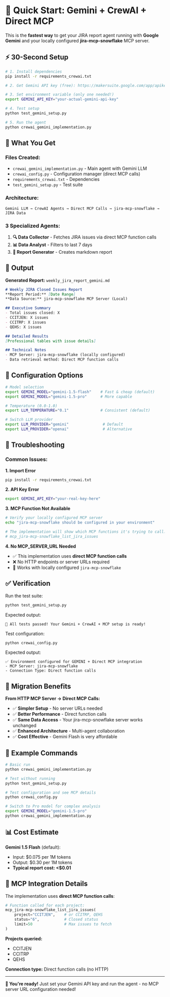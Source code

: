 # 🚀 Quick Start: Gemini + CrewAI + Direct MCP

This is the **fastest way** to get your JIRA report agent running with **Google Gemini** and your locally configured **jira-mcp-snowflake** MCP server.

## ⚡ 30-Second Setup

```bash
# 1. Install dependencies
pip install -r requirements_crewai.txt

# 2. Get Gemini API key (free): https://makersuite.google.com/app/apikey

# 3. Set environment variable (only one needed!)
export GEMINI_API_KEY="your-actual-gemini-api-key"

# 4. Test setup
python test_gemini_setup.py

# 5. Run the agent
python crewai_gemini_implementation.py
```

## 📁 What You Get

### **Files Created:**
- `crewai_gemini_implementation.py` - Main agent with Gemini LLM
- `crewai_config.py` - Configuration manager (direct MCP calls)
- `requirements_crewai.txt` - Dependencies
- `test_gemini_setup.py` - Test suite

### **Architecture:**
```
Gemini LLM → CrewAI Agents → Direct MCP Calls → jira-mcp-snowflake → JIRA Data
```

### **3 Specialized Agents:**
1. **🔍 Data Collector** - Fetches JIRA issues via direct MCP function calls
2. **📊 Data Analyst** - Filters to last 7 days
3. **📝 Report Generator** - Creates markdown report

## 🎯 Output

**Generated Report:** `weekly_jira_report_gemini.md`

```markdown
# Weekly JIRA Closed Issues Report
**Report Period:** [Date Range]
**Data Source:** jira-mcp-snowflake MCP Server (Local)

## Executive Summary
- Total issues closed: X
- CCITJEN: X issues
- CCITRP: X issues  
- QEHS: X issues

## Detailed Results
[Professional tables with issue details]

## Technical Notes
- MCP Server: jira-mcp-snowflake (locally configured)
- Data retrieval method: Direct MCP function calls
```

## 🔧 Configuration Options

```bash
# Model selection
export GEMINI_MODEL="gemini-1.5-flash"    # Fast & cheap (default)
export GEMINI_MODEL="gemini-1.5-pro"      # More capable

# Temperature (0.0-1.0)
export LLM_TEMPERATURE="0.1"              # Consistent (default)

# Switch LLM provider
export LLM_PROVIDER="gemini"               # Default
export LLM_PROVIDER="openai"               # Alternative
```

## 🚨 Troubleshooting

### Common Issues:

**1. Import Error**
```bash
pip install -r requirements_crewai.txt
```

**2. API Key Error**
```bash
export GEMINI_API_KEY="your-real-key-here"
```

**3. MCP Function Not Available**
```bash
# Verify your locally configured MCP server
echo "jira-mcp-snowflake should be configured in your environment"

# The implementation will show which MCP functions it's trying to call:
# mcp_jira-mcp-snowflake_list_jira_issues
```

**4. No MCP_SERVER_URL Needed**
- ✅ This implementation uses **direct MCP function calls**
- ❌ No HTTP endpoints or server URLs required
- 🔗 Works with locally configured `jira-mcp-snowflake`

## ✅ Verification

Run the test suite:
```bash
python test_gemini_setup.py
```

Expected output:
```
🎉 All tests passed! Your Gemini + CrewAI + MCP setup is ready!
```

Test configuration:
```bash
python crewai_config.py
```

Expected output:
```
✅ Environment configured for GEMINI + Direct MCP integration
- MCP Server: jira-mcp-snowflake  
- Connection Type: Direct function calls
```

## 🔄 Migration Benefits

**From HTTP MCP Server → Direct MCP Calls:**
- ✅ **Simpler Setup** - No server URLs needed
- ✅ **Better Performance** - Direct function calls
- ✅ **Same Data Access** - Your jira-mcp-snowflake server works unchanged
- ✅ **Enhanced Architecture** - Multi-agent collaboration  
- ✅ **Cost Effective** - Gemini Flash is very affordable

## 🎁 Example Commands

```bash
# Basic run
python crewai_gemini_implementation.py

# Test without running
python test_gemini_setup.py

# Test configuration and see MCP details
python crewai_config.py

# Switch to Pro model for complex analysis
export GEMINI_MODEL="gemini-1.5-pro"
python crewai_gemini_implementation.py
```

## 📊 Cost Estimate

**Gemini 1.5 Flash** (default):
- Input: $0.075 per 1M tokens
- Output: $0.30 per 1M tokens
- **Typical report cost: <$0.01**

## 🔗 MCP Integration Details

The implementation uses **direct MCP function calls**:

```python
# Function called for each project:
mcp_jira-mcp-snowflake_list_jira_issues(
    project="CCITJEN",    # or CCITRP, QEHS
    status="6",           # Closed status
    limit=50              # Max issues to fetch
)
```

**Projects queried:**
- CCITJEN
- CCITRP  
- QEHS

**Connection type:** Direct function calls (no HTTP)

---

**🎉 You're ready!** Just set your Gemini API key and run the agent - no MCP server URL configuration needed! 